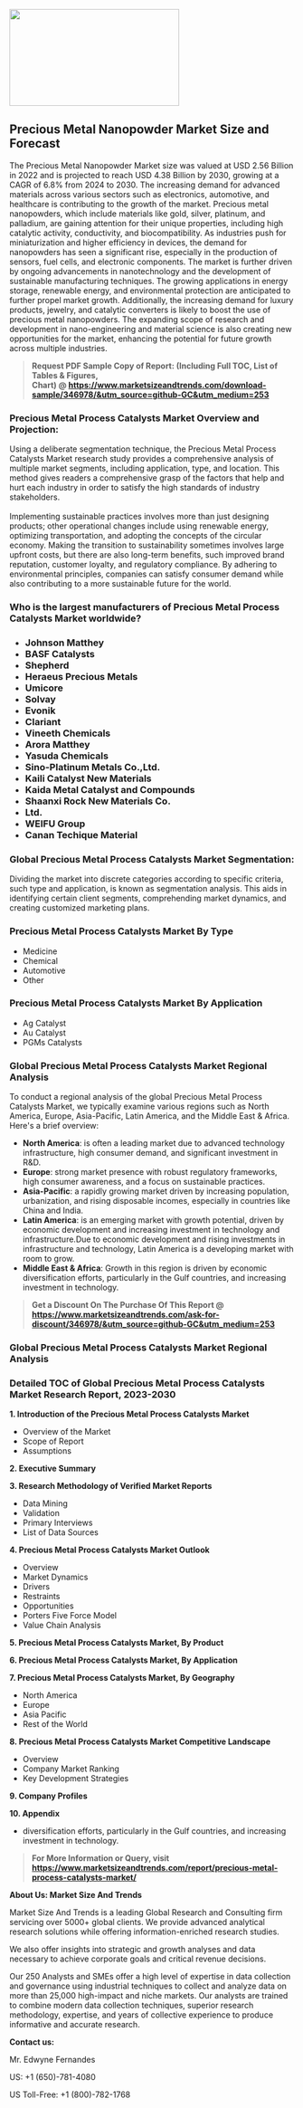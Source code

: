 <p><img class="alignnone size-medium wp-image-20088" src="https://ffe5etoiles.com/wp-content/uploads/2024/12/MST1-300x171.png" alt="" width="300" height="171" /></p><h2>Precious Metal Nanopowder Market Size and Forecast</h2><p>The Precious Metal Nanopowder Market size was valued at USD 2.56 Billion in 2022 and is projected to reach USD 4.38 Billion by 2030, growing at a CAGR of 6.8% from 2024 to 2030. The increasing demand for advanced materials across various sectors such as electronics, automotive, and healthcare is contributing to the growth of the market. Precious metal nanopowders, which include materials like gold, silver, platinum, and palladium, are gaining attention for their unique properties, including high catalytic activity, conductivity, and biocompatibility. As industries push for miniaturization and higher efficiency in devices, the demand for nanopowders has seen a significant rise, especially in the production of sensors, fuel cells, and electronic components. The market is further driven by ongoing advancements in nanotechnology and the development of sustainable manufacturing techniques. The growing applications in energy storage, renewable energy, and environmental protection are anticipated to further propel market growth. Additionally, the increasing demand for luxury products, jewelry, and catalytic converters is likely to boost the use of precious metal nanopowders. The expanding scope of research and development in nano-engineering and material science is also creating new opportunities for the market, enhancing the potential for future growth across multiple industries.</p><blockquote id="" class=""><strong>Request PDF Sample Copy of Report: (Including Full TOC, List of Tables &amp; Figures, Chart)&nbsp;@&nbsp;<strong><a href="https://www.marketsizeandtrends.com/download-sample/346978/&utm_source=github-GC&utm_medium=253" target="_blank">https://www.marketsizeandtrends.com/download-sample/346978/&utm_source=github-GC&utm_medium=253</a></strong></strong></blockquote><h3 id="" class="">Precious Metal Process Catalysts Market&nbsp;Overview and Projection:</h3><p id="" class="">Using a deliberate segmentation technique, the Precious Metal Process Catalysts Market research study provides a comprehensive analysis of multiple market segments, including application, type, and location. This method gives readers a comprehensive grasp of the factors that help and hurt each industry in order to satisfy the high standards of industry stakeholders. <br /> <br />Implementing sustainable practices involves more than just designing products; other operational changes include using renewable energy, optimizing transportation, and adopting the concepts of the circular economy. Making the transition to sustainability sometimes involves large upfront costs, but there are also long-term benefits, such improved brand reputation, customer loyalty, and regulatory compliance. By adhering to environmental principles, companies can satisfy consumer demand while also contributing to a more sustainable future for the world.</p><h3 id="" class="">Who is the largest manufacturers of&nbsp;Precious Metal Process Catalysts Market worldwide?</h3><h3 class=""><p><ul><li>Johnson Matthey </li><li> BASF Catalysts </li><li> Shepherd </li><li> Heraeus Precious Metals </li><li> Umicore </li><li> Solvay </li><li> Evonik </li><li> Clariant </li><li> Vineeth Chemicals </li><li> Arora Matthey </li><li> Yasuda Chemicals </li><li> Sino-Platinum Metals Co.,Ltd. </li><li> Kaili Catalyst New Materials </li><li> Kaida Metal Catalyst and Compounds </li><li> Shaanxi Rock New Materials Co. </li><li> Ltd. </li><li> WEIFU Group </li><li> Canan Techique Material</li></ul></p></h3><h3 id="" class="">Global&nbsp;Precious Metal Process Catalysts Market Segmentation:</h3><p id="" class="">Dividing the market into discrete categories according to specific criteria, such type and application, is known as segmentation analysis. This aids in identifying certain client segments, comprehending market dynamics, and creating customized marketing plans.</p><h3 id="" class="">Precious Metal Process Catalysts Market&nbsp;By Type</h3><p><p><ul><li>Medicine</li><li> Chemical</li><li> Automotive</li><li> Other</p></li></ul></p></p><h3 id="" class="">Precious Metal Process Catalysts Market&nbsp;By Application</h3><p class=""><p><ul><li>Ag Catalyst</li><li> Au Catalyst</li><li> PGMs Catalysts</li></ul></p></p><h3 id="" class="">Global Precious Metal Process Catalysts Market Regional Analysis</h3><p id="" class="">To conduct a regional analysis of the global Precious Metal Process Catalysts Market, we typically examine various regions such as North America, Europe, Asia-Pacific, Latin America, and the Middle East &amp; Africa. Here's a brief overview:</p><ul><li><strong>North America</strong>: is often a leading market due to advanced technology infrastructure, high consumer demand, and significant investment in R&amp;D.</li><li><strong>Europe</strong>: strong market presence with robust regulatory frameworks, high consumer awareness, and a focus on sustainable practices.</li><li><strong>Asia-Pacific</strong>: a rapidly growing market driven by increasing population, urbanization, and rising disposable incomes, especially in countries like China and India.</li><li><strong>Latin America</strong>: is an emerging market with growth potential, driven by economic development and increasing investment in technology and infrastructure.Due to economic development and rising investments in infrastructure and technology, Latin America is a developing market with room to grow.</li><li><strong>Middle East &amp; Africa</strong>: Growth in this region is driven by economic diversification efforts, particularly in the Gulf countries, and increasing investment in technology.</li></ul><blockquote id="" class=""><strong>Get a Discount On The Purchase Of This Report @ <strong><a href="https://www.marketsizeandtrends.com/ask-for-discount/346978/&utm_source=github-GC&utm_medium=253" target="_blank">https://www.marketsizeandtrends.com/ask-for-discount/346978/&utm_source=github-GC&utm_medium=253</a></strong></strong></blockquote><h3 id="" class="">Global Precious Metal Process Catalysts Market Regional Analysis</h3><h3 id="" class="">Detailed TOC of Global Precious Metal Process Catalysts Market Research Report, 2023-2030</h3><p id="" class=""><strong>1. Introduction of the Precious Metal Process Catalysts Market</strong></p><ul><li>Overview of the Market</li><li>Scope of Report</li><li>Assumptions</li></ul><p id="" class=""><strong>2. Executive Summary</strong></p><p id="" class=""><strong>3. Research Methodology of Verified Market Reports</strong></p><ul><li>Data Mining</li><li>Validation</li><li>Primary Interviews</li><li>List of Data Sources</li></ul><p id="" class=""><strong>4. Precious Metal Process Catalysts Market Outlook</strong></p><ul><li>Overview</li><li>Market Dynamics</li><li>Drivers</li><li>Restraints</li><li>Opportunities</li><li>Porters Five Force Model</li><li>Value Chain Analysis</li></ul><p id="" class=""><strong>5. Precious Metal Process Catalysts Market, By Product</strong></p><p id="" class=""><strong>6. Precious Metal Process Catalysts Market, By Application</strong></p><p id="" class=""><strong>7. Precious Metal Process Catalysts Market, By Geography</strong></p><ul><li>North America</li><li>Europe</li><li>Asia Pacific</li><li>Rest of the World</li></ul><p id="" class=""><strong>8. Precious Metal Process Catalysts Market Competitive Landscape</strong></p><ul><li>Overview</li><li>Company Market Ranking</li><li>Key Development Strategies</li></ul><p id="" class=""><strong>9. Company Profiles</strong></p><p id="" class=""><strong>10. Appendix</strong></p><ul><li>diversification efforts, particularly in the Gulf countries, and increasing investment in technology.</li></ul><blockquote id="" class=""><strong>For More Information or Query, visit <strong><strong><a href="https://www.marketsizeandtrends.com/report/precious-metal-process-catalysts-market/" target="_blank">https://www.marketsizeandtrends.com/report/precious-metal-process-catalysts-market/</a></strong></strong></strong></blockquote><p id="" class=""><strong>About Us: Market Size And Trends</strong></p><p id="" class="">Market Size And Trends is a leading Global Research and Consulting firm servicing over 5000+ global clients. We provide advanced analytical research solutions while offering information-enriched research studies.</p><p id="" class="">We also offer insights into strategic and growth analyses and data necessary to achieve corporate goals and critical revenue decisions.</p><p id="" class="">Our 250 Analysts and SMEs offer a high level of expertise in data collection and governance using industrial techniques to collect and analyze data on more than 25,000 high-impact and niche markets. Our analysts are trained to combine modern data collection techniques, superior research methodology, expertise, and years of collective experience to produce informative and accurate research.</p><p id="" class=""><strong>Contact us:</strong></p><p id="" class="">Mr. Edwyne Fernandes</p><p id="" class="">US: +1 (650)-781-4080</p><p id="" class="">US Toll-Free: +1 (800)-782-1768</p>
